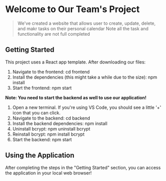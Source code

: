 # Welcome to Our Team's Project
> We've created a website that allows user to create, update, delete, and makr tasks on their personal calendar
> Note all the task and functionality are not full completed

## Getting Started
This project uses a React app template. After downloading our files:

1. Navigate to the frontend: cd frontend
2. Install the dependencies (this might take a while due to the size): npm install
3. Start the frontend: npm start

**Note: You need to start the backend as well to use our application!** 

1. Open a new terminal. If you're using VS Code, you should see a little '+' icon that you can click.
2. Navigate to the backend: cd backend
3. Install the backend dependencies: npm install
4. Uninstall bcrypt: npm uninstall bcrypt
5. Reinstall bcrypt: npm install bcrypt
6. Start the backend: npm start

## Using the Application
After completing the steps in the "Getting Started" section, you can access the application in your local web browser!
